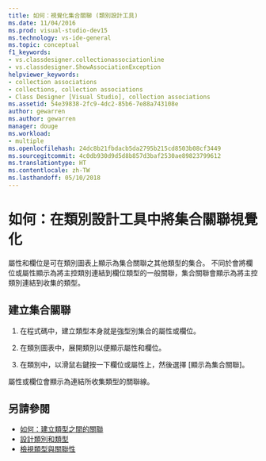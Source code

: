 ```yaml
---
title: 如何：視覺化集合關聯 (類別設計工具)
ms.date: 11/04/2016
ms.prod: visual-studio-dev15
ms.technology: vs-ide-general
ms.topic: conceptual
f1_keywords:
- vs.classdesigner.collectionassociationline
- vs.classdesigner.ShowAssociationException
helpviewer_keywords:
- collection associations
- collections, collection associations
- Class Designer [Visual Studio], collection associations
ms.assetid: 54e39838-2fc9-4dc2-85b6-7e88a743108e
author: gewarren
ms.author: gewarren
manager: douge
ms.workload:
- multiple
ms.openlocfilehash: 24dc8b21fbdacb5da2795b215cd8503b08cf3449
ms.sourcegitcommit: 4c0db930d9d5d8b857d3baf2530ae89823799612
ms.translationtype: HT
ms.contentlocale: zh-TW
ms.lasthandoff: 05/10/2018
---
```

# <a name="how-to-visualize-a-collection-association-in-class-designer"></a>如何：在類別設計工具中將集合關聯視覺化

屬性和欄位是可在類別圖表上顯示為集合關聯之其他類型的集合。 不同於會將欄位或屬性顯示為將主控類別連結到欄位類型的一般關聯，集合關聯會顯示為將主控類別連結到收集的類型。

## <a name="to-create-a-collection-association"></a>建立集合關聯

1.  在程式碼中，建立類型本身就是強型別集合的屬性或欄位。

2.  在類別圖表中，展開類別以便顯示屬性和欄位。

3.  在類別中，以滑鼠右鍵按一下欄位或屬性上，然後選擇 [顯示為集合關聯]。

屬性或欄位會顯示為連結所收集類型的關聯線。

## <a name="see-also"></a>另請參閱

- [如何：建立類型之間的關聯](how-to-create-associations-between-types.md)
- [設計類別和類型](designing-and-viewing-classes-and-types.md)
- [檢視類型與關聯性](viewing-types-and-relationships.md)
